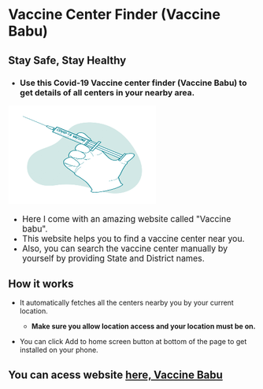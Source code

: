 # Vaccine Center Finder (Vaccine Babu)
## Stay Safe, Stay Healthy
- ### Use this Covid-19 Vaccine center finder (Vaccine Babu) to get details of all centers in your nearby area.
<!-- ![alt text](./src/images/loader.png){:height="36px" width="36px"}. -->
<img src="./src/images/loader.png" alt="img" text-align="center" height="200" width="300"/>
<span style="font-size:1.2em;">
    <ul>
        <li>Here I come with an amazing website called "Vaccine babu".</li>
        <li>This website helps you to find a vaccine center near you.</li>
        <li>Also, you can search the vaccine center manually by yourself by providing State and District names.</li>
    </ul>
</span>

## How it works
- It automatically fetches all the centers nearby you by your current location.
    - **Make sure you allow location access and your location must be on.**

- You can click Add to home screen button at bottom of the page to get installed on your phone.


## You can acess website [here, Vaccine Babu](https://aniruddhparwal.github.io/vaccine-babu/)
